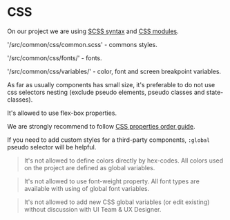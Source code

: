 # CSS

On our project we are using [SCSS syntax](https://sass-scss.ru/guide/) and [CSS modules](https://github.com/css-modules/css-modules).

'/src/common/css/common.scss' - commons styles.

'/src/common/css/fonts/' - fonts.

'/src/common/css/variables/' - color, font and screen breakpoint variables.

As far as usually components has small size, it's preferable to do not use css selectors nesting (exclude pseudo elements, pseudo classes and state-classes).

It's allowed to use flex-box properties.

We are strongly recommend to follow [CSS properties order guide](https://css-tricks.com/poll-results-how-do-you-order-your-css-properties/).

If you need to add custom styles for a third-party components, `:global` pseudo selector will be helpful.

> It's not allowed to define colors directly by hex-codes. All colors used on the project are defined as global variables.

> It's not allowed to use font-weight property. All font types are available with using of global font variables.

> It's not allowed to add new CSS global variables (or edit existing) without discussion with UI Team & UX Designer.
